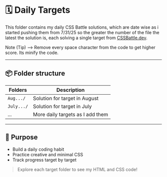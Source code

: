 # 🗓️ Daily Targets

This folder contains my daily CSS Battle solutions, which are date wise as i started pushing them from 7/31/25 so the greater the number of the file the latest the solution is, each solving a single target from [CSSBattle.dev](https://cssbattle.dev).

Note (Tip) --> Remove every space character from the code to get higher score. Its minify the code.

---

## 📦 Folder structure
| Folders           | Description                                      |
| ----------------- | ------------------------------------------------ |
| `Aug.../`         | Solution for target in August                    |
| `July.../`        | Solution for target in July                      |
| ...               | More daily targets as I add them                 |

---

## 🌱 Purpose
- Build a daily coding habit
- Practice creative and minimal CSS
- Track progress target by target

> Explore each target folder to see my HTML and CSS code!
